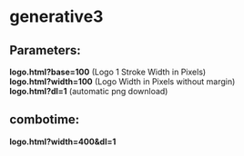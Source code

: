 # generative3

## Parameters: ##

**logo.html?base=100** (Logo 1 Stroke Width in Pixels)  
**logo.html?width=100** (Logo Width in Pixels without margin)  
**logo.html?dl=1** (automatic png download)

## combotime: ##

**logo.html?width=400&dl=1**